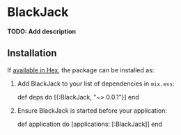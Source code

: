 # BlackJack

**TODO: Add description**

## Installation

If [available in Hex](https://hex.pm/docs/publish), the package can be installed as:

  1. Add BlackJack to your list of dependencies in `mix.exs`:

        def deps do
          [{:BlackJack, "~> 0.0.1"}]
        end

  2. Ensure BlackJack is started before your application:

        def application do
          [applications: [:BlackJack]]
        end
